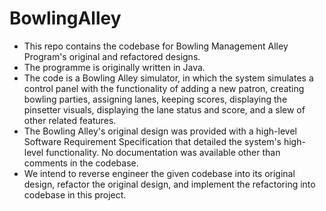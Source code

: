 # BowlingAlley
- This repo contains the codebase for Bowling Management Alley Program's original and refactored designs.
- The programme is originally written in Java. 
- The code is a Bowling Alley simulator, in which the system simulates a control panel with the functionality of adding a new patron, creating bowling parties, assigning lanes, keeping scores, displaying the pinsetter visuals, displaying the lane status and score, and a slew of other related features.
- The Bowling Alley's original design was provided with a high-level Software Requirement Specification
that detailed the system's high-level functionality. No documentation was available other than comments
in the codebase.
- We intend to reverse engineer the given codebase into its original design, refactor the original design, and
implement the refactoring into codebase in this project.
